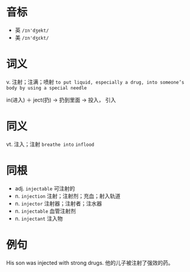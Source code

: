 # 音标

- 英 `/ɪn'dʒekt/`
- 美 `/ɪn'dʒɛkt/`

# 词义

v. 注射；注满；喷射
`to put liquid, especially a drug, into someone’s body by using a special needle`



in(进入) ＋ ject(扔) → 扔到里面 → 投入， 引入

# 同义

vt. 注入；注射
`breathe into` `inflood`

# 同根

- adj. `injectable` 可注射的
- n. `injection` 注射；注射剂；充血；射入轨道
- n. `injector` 注射器；注射者；注水器
- n. `injectable` 血管注射剂
- n. `injectant` 注入物

# 例句

His son was injected with strong drugs.
他的儿子被注射了强效的药。


